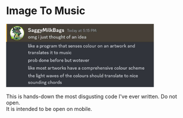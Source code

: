 # Image To Music
<img src="idea.jpg" alt="Discord Message" style="width:400px;">

This is hands-down the most disgusting code I've ever written. Do not open.    
It is intended to be open on mobile.
